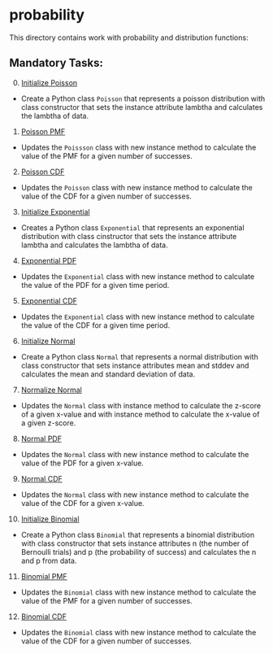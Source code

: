 # probability
This directory contains work with probability and distribution functions:

## Mandatory Tasks:
0. [Initialize Poisson](/math/probability/poisson.py)
* Create a Python class `Poisson` that represents a poisson distribution with class constructor that sets the instance attribute lambtha and calculates the lambtha of data.
1. [Poisson PMF](/math/probability/poisson.py)
* Updates the `Poissson` class with new instance method to calculate the value of the PMF for a given number of successes.
2. [Poisson CDF](/math/probability/poisson.py)
* Updates the `Poisson` class with new instance method to calculate the value of the CDF for a given number of successes.
3. [Initialize Exponential](/math/probability/exponential.py)
* Creates a Python class `Exponential` that represents an exponential distribution with class cinstructor that sets the instance attribute lambtha and calculates the lambtha of data.
4. [Exponential PDF](/math/probability/exponential.py)
* Updates the `Exponential` class with new instance method to calculate the value of the PDF for a given time period.
5. [Exponential CDF](/math/probability/exponential.py)
* Updates the `Exponential` class with new instance method to calculate the value of the CDF for a given time period.
6. [Initialize Normal](/math/probability/normal.py)
* Create a Python class `Normal` that represents a normal distribution with class constructor that sets instance attributes mean and stddev and calculates the mean and standard deviation of data.
7. [Normalize Normal](/math/probability/normal.py)
* Updates the `Normal` class with instance method to calculate the z-score of a given x-value and with instance method to calculate the x-value of a given z-score.
8. [Normal PDF](/math/probability/normal.py)
* Updates the `Normal` class with new instance method to calculate the value of the PDF for a given x-value.
9. [Normal CDF](/math/probability/normal.py)
* Updates the `Normal` class with new instance method to calculate the value of the CDF for a given x-value.
10. [Initialize Binomial](/math/probability/binomial.py)
* Create a Python class `Binomial` that represents a binomial distribution with class constructor that sets instance attributes n (the number of Bernoulli trials) and p (the probability of success) and calculates the n and p from data.
11. [Binomial PMF](/math/probability/binomial.py)
* Updates the `Binomial` class with new instance method to calculate the value of the PMF for a given number of successes.
12. [Binomial CDF](/math/probability/binomial.py)
* Updates the `Binomial` class with new instance method to calculate the value of the CDF for a given number of successes.
